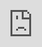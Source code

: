 ```yaml
---
title: 'Livestreams'
permalink: /LivestreamsThreeInOne/
breadcrumb: 'LivestreamsThreeInOne'
---
```

<html>
<body>
<style>
   iframe{
border : 0;
width:80% ;
}
</style>
<!-- Global site tag (gtag.js) - Google Ads: 726049306 -->
<script async src="https://www.googletagmanager.com/gtag/js?id=AW-726049306"></script>
<script>
  window.dataLayer = window.dataLayer || [];
  function gtag(){dataLayer.push(arguments);}
  gtag('js', new Date());

  gtag('config', 'AW-726049306');
</script>
<h4 style="font-family:KaiTi;">12.30pm to 1.30pm<br/><br/>
<strong>儿童母语及双语文发展的原则和策略 </strong><br/>
王周淑涵博士<br/></h4>
<div class="video-container">
<iframe src="https://player.vimeo.com/video/452214110?autoplay=1&quality=1080p" frameborder="0" allow="autoplay; fullscreen" allowfullscreen style="position:absolute;top:0;left:0;width:100%;height:100%;"></iframe></div>
*Video is best viewed in 1080p.<br/>
   
<h4 style="font-family:KaiTi;">12.30pm to 1.30pm<br/><br/>
<strong>Didik Hibur dalam Video Pendidikan: Bahan Rangsangan untuk Menggalakkan Pelajar dalam Pembelajaran </strong><br/>
Ms Asnida Bte Daud<br/></h4>
<div class="video-container">
<iframe src="https://player.vimeo.com/video/452216462?autoplay=1&quality=1080p" frameborder="0" allow="autoplay; fullscreen" allowfullscreen style="position:absolute;top:0;left:0;width:100%;height:100%;"></iframe></div>
    *Video is best viewed in 1080p.<br/>
    
<h4 style="font-family:KaiTi;">12.30pm to 1.30pm<br/><br/>
<strong>தெரிந்தும் தெரியாமலும் சின்னஞ்சிறிய தமிழ்ப்பாடம்</strong><br/>
Ms Elakeyaa Selvaraji<br/></h4>
<div class="video-container">
<iframe src="https://player.vimeo.com/video/452216462?autoplay=1&quality=1080p" frameborder="0" allow="autoplay; fullscreen" allowfullscreen style="position:absolute;top:0;left:0;width:100%;height:100%;"></iframe></div>
*Video is best viewed in 1080p.<br/>

<div class="btntop"><a href="#top" style="text-decoration:none;"><span style="color:white"><b>Top</b></span></a></div>
